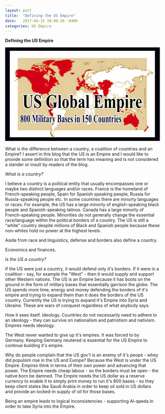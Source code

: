 ```yaml
---
layout: post
title:  "Defining the US Empire"
date:   2017-04-15 10:06:20 -0400
categories: US Empire
---
```



**Defining the US Empire**

![US Empire](../assets/US_Empire.png)

What is the difference between a country, a coalition of countries and an Empire? I assert in this blog that the US is an Empire and I would like to provide some definition so that the term has meaning and is not considered a slander or insult by readers of the blog. 

<!--excerpt-->

*What is a country?*

I believe a country is a political entity that usually encompasses one or maybe two distinct languages and/or races.  France is the homeland of French-speaking people, Spain for Spanish speaking people, Russia for Russia-speaking people etc.  In some countries there are minorty languages or races. For example, the US has a large minorty of english-speaking black people and Spanish-speaking latinos.  Canada has a large minorty of French-speaking people. Minorities do not generally change the essential race/language within the political borders of a country.  The US is still a "white" country despite millions of Black and Spanish people because these non-whites hold no power at the highest levels. 

Aside from race and linguistics, defense and borders also define a country. 

Economics and finances. 

*Is the US a country?*

If the US were just a country, it would defend only it's borders.  If it were in a coalition - say, for example the "West" - then it would supply and support other Western nations.  The US is an Empire because it has boots on the ground in the form of military bases that essentially garrison the globe.  The US spends more time, energy and money defending the borders of it's empire and trying to expand them than it does the borders of the US country.  Currently the US is trying to expand it's Empire into Syria and Ukraine.  These are wars of conquest regardless of what anybody says. 

How it sees itself.  Ideology.  Countries do not necessarily need to adhere to an ideology - they can survive on nationalism and patriotism and nativism.  Empires needs ideology. 

The West never wanted to give up it's empires.  It was forced to by Germany.  Keeping Germany neutered is essential for the US Empire to continue building it's empire.  

Why do people complain that the US gov't is an enemy of it's peope - whey did populsim rise in the US and Europe?  Because the West is under the US Empire.  Empires think in terms of their own power and advancing that power.  The Empire needs cheap labour - so the borders must be open - the native born be damned.  The Empire needs the US dollar as a reserve currency to enable it to simply print money to run it's 800 bases - so they keep client states like Saudi Arabia in order to keep oil sold in US dollars and provide an locked-in supply of oil for those bases. 

Being an empire leads to logical inconsistencies - supporting Al-qaeda in order to take Syria into the Empire.  
